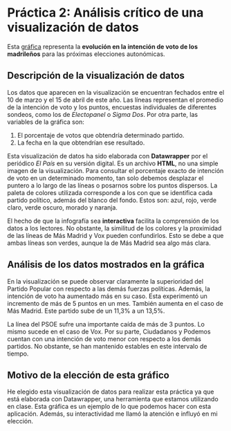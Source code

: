 # Práctica 2: Análisis crítico de una visualización de datos

Esta [gráfica](http://ix.io/3F9Y) representa la **evolución en la intención de voto de los madrileños** para las próximas elecciones autonómicas.

## Descripción de la visualización de datos

Los datos que aparecen en la visualización se encuentran fechados entre el 10 de marzo y el 15 de abril de este año. Las líneas representan el promedio de la intención de voto y los puntos, encuestas individuales de diferentes sondeos, como los de *Electopanel* o *Sigma Dos*. Por otra parte, las variables de la gráfica son:
1. El porcentaje de votos que obtendría determinado partido.
2. La fecha en la que obtendrían ese resultado.

Esta visualización de datos ha sido elaborada con **Datawrapper** por el periódico *El País* en su versión digital. Es un archivo **HTML**, no una simple imagen de la visualización. Para consultar el porcentaje exacto de intención de voto en un determinado momento, tan solo debemos desplazar el puntero a lo largo de las líneas o posarnos sobre los puntos dispersos. La paleta de colores utilizada corresponde a los con que se identifica cada partido político, además del blanco del fondo. Estos son: azul, rojo, verde claro, verde oscuro, morado y naranja. 

El hecho de que la infografía sea **interactiva** facilita la comprensión de los datos a los lectores. No obstante, la similitud de los colores y la proximidad de las líneas de Más Madrid y Vox pueden confundirlos. Esto se debe a que ambas líneas son verdes, aunque la de Más Madrid sea algo más clara. 

## Análisis de los datos mostrados en la gráfica

En la visualización se puede observar claramente la superioridad del Partido Popular con respecto a las demás fuerzas políticas. Además, la intención de voto ha aumentado más en su caso. Esta experimentó un incremento de más de 5 puntos en un mes. También aumenta en el caso de Más Madrid. Este partido sube de un 11,3% a un 13,5%.

La línea del PSOE sufre una importante caída de más de 3 puntos. Lo mismo sucede en el caso de Vox. Por su parte, Ciudadanos y Podemos cuentan con una intención de voto menor con respecto a los demás partidos. No obstante, se han mantenido estables en este intervalo de tiempo. 

## Motivo de la elección de esta gráfico

He elegido esta visualización de datos para realizar esta práctica ya que está elaborada con Datawrapper, una herramienta que estamos utilizando en clase. Esta gráfica es un ejemplo de lo que podemos hacer con esta aplicación. Además, su interactividad me llamó la atención e influyó en mi elección.
